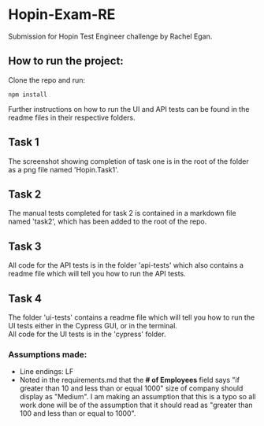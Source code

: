 # Hopin-Exam-RE
Submission for Hopin Test Engineer challenge by Rachel Egan.

## How to run the project:

Clone the repo and run:
```
npm install
```

Further instructions on how to run the UI and API tests can be found in the readme files in their respective folders.

## Task 1  
The screenshot showing completion of task one is in the root of the folder as a png file named 'Hopin.Task1'.

## Task 2
The manual tests completed for task 2 is contained in a markdown file named 'task2', which has been added to the root of the repo.

## Task 3
All code for the API tests is in the folder 'api-tests' which also contains a readme file which will tell you how to run the API tests.  

## Task 4
The folder 'ui-tests' contains a readme file which will tell you how to run the UI tests either in the Cypress GUI, or in the terminal.  
All code for the UI tests is in the 'cypress' folder.  

### Assumptions made:
- Line endings: LF
- Noted in the requirements.md that the **# of Employees** field says "if greater than 10 and less than or equal 1000" size of company should display as "Medium". I am making an assumption that this is a typo so all work done will be of the assumption that it should read as "greater than 100 and less than or equal to 1000". 